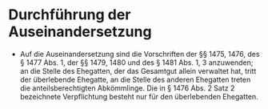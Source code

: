# Durchführung der Auseinandersetzung

- Auf die Auseinandersetzung sind die Vorschriften der §§ 1475, 1476, des § 1477 Abs. 1, der §§ 1479, 1480 und des § 1481 Abs. 1, 3 anzuwenden; an die Stelle des Ehegatten, der das Gesamtgut allein verwaltet hat, tritt der überlebende Ehegatte, an die Stelle des anderen Ehegatten treten die anteilsberechtigten Abkömmlinge. Die in § 1476 Abs. 2 Satz 2 bezeichnete Verpflichtung besteht nur für den überlebenden Ehegatten.

